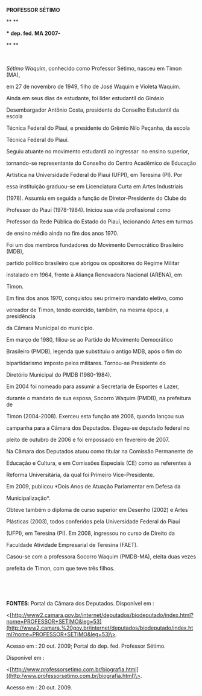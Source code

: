 **PROFESSOR SÉTIMO**



** **



**\* dep. fed. MA 2007-**



** **



 



*Sétimo Waquim*, conhecido como Professor Sétimo, nasceu em Timon (MA),

em 27 de novembro de 1949, filho de José Waquim e Violeta Waquim.



Ainda em seus dias de estudante, foi líder estudantil do Ginásio

Desembargador Antônio Costa, presidente do Conselho Estudantil da escola

Técnica Federal do Piauí, e presidente do Grêmio Nilo Peçanha, da escola

Técnica Federal do Piauí.



Seguiu atuante no movimento estudantil ao ingressar  no ensino superior,

tornando-se representante do Conselho do Centro Acadêmico de Educação

Artística na Universidade Federal do Piauí (UFPI), em Teresina (PI). Por

essa instituição graduou-se em Licenciatura Curta em Artes Industriais

(1978). Assumiu em seguida a função de Diretor-Presidente do Clube do

Professor do Piauí (1978-1984). Iniciou sua vida profissional como

Professor da Rede Pública do Estado do Piauí, lecionando Artes em turmas

de ensino médio ainda no fim dos anos 1970.



Foi um dos membros fundadores do Movimento Democrático Brasileiro (MDB),

partido político brasileiro que abrigou os opositores do Regime Militar

instalado em 1964, frente à Aliança Renovadora Nacional (ARENA), em

Timon.



Em fins dos anos 1970, conquistou seu primeiro mandato eletivo, como

vereador de Timon, tendo exercido, também, na mesma época, a presidência

da Câmara Municipal do município.



Em março de 1980, filiou-se ao Partido do Movimento Democrático

Brasileiro (PMDB), legenda que substituiu o antigo MDB, após o fim do

bipartidarismo imposto pelos militares. Tornou-se Presidente do

Diretório Municipal do PMDB (1980-1984).



Em 2004 foi nomeado para assumir a Secretaria de Esportes e Lazer,

durante o mandato de sua esposa, Socorro Waquim (PMDB), na prefeitura de

Timon (2004-2008). Exerceu esta função até 2006, quando lançou sua

campanha para a Câmara dos Deputados. Elegeu-se deputado federal no

pleito de outubro de 2006 e foi empossado em fevereiro de 2007.



Na Câmara dos Deputados atuou como titular na Comissão Permanente de

Educação e Cultura, e em Comissões Especiais (CE) como as referentes à

Reforma Universitária, da qual foi Primeiro Vice-Presidente.



Em 2009, publicou *Dois Anos de Atuação Parlamentar em Defesa da

Municipalização*.



Obteve também o diploma de curso superior em Desenho (2002) e Artes

Plásticas (2003), todos conferidos pela Universidade Federal do Piauí

(UFPI), em Teresina (PI). Em 2008, ingressou no curso de Direito da

Faculdade Atividade Empresarial de Teresina (FAET).



Casou-se com a professora Socorro Waquim (PMDB-MA), eleita duas vezes

prefeita de Timon, com que teve três filhos.



 



 



**FONTES**: Portal da Câmara dos Deputados. Disponível em :

\<[http://www2.camara.gov.br/internet/deputados/biodeputado/index.html?nome=PROFESSOR+SETIMO&leg=53](http://www2.camara.%20gov.br/internet/deputados/biodeputado/index.html?nome=PROFESSOR+SETIMO&leg=53)\>.

Acesso em : 20 out. 2009; Portal do dep. fed. Professor Sétimo.

Disponível em :

\<[http://www.professorsetimo.com.br/biografia.html]((http:/www.professorsetimo.com.br/biografia.html)\>.

Acesso em : 20 out. 2009.

